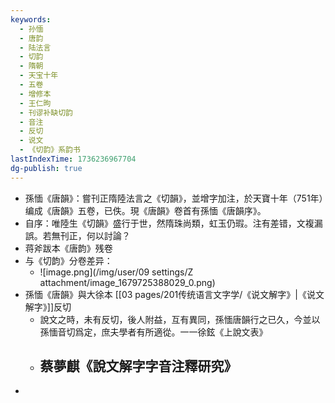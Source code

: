 ```yaml
---
keywords:
  - 孙愐
  - 唐韵
  - 陆法言
  - 切韵
  - 隋朝
  - 天宝十年
  - 五卷
  - 增修本
  - 王仁昫
  - 刊谬补缺切韵
  - 音注
  - 反切
  - 说文
  - 《切韵》系韵书
lastIndexTime: 1736236967704
dg-publish: true
---
```

- 孫愐《唐韻》：嘗刊正隋陸法言之《切韻》，並增字加注，於天寶十年（751年）编成《唐韻》五卷，已佚。現《唐韻》卷首有孫愐《唐韻序》。
- 自序：唯陸生《切韻》盛行于世，然隋珠尚類，虹玉仍瑕。注有差错，文複漏誤。若無刊正，何以討論？
- 蒋斧跋本《唐韵》残卷​
- 与《切韵》分卷差异：
	- ![image.png](/img/user/09 settings/Z attachment/image_1679725388029_0.png)
- 孫愐《唐韻》與大徐本 [[03 pages/201传统语言文字学/《说文解字》\|《说文解字》]]反切
	- 說文之時，未有反切，後人附益，互有異同，孫愐唐韻行之已久，今並以孫愐音切爲定，庶夫學者有所適從。一一徐鉉《上說文表》
	- 蔡夢麒《說文解字字音注釋研究》
	  -
-